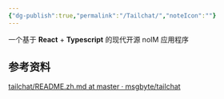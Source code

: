 ```yaml
---
{"dg-publish":true,"permalink":"/Tailchat/","noteIcon":""}
---
```



一个基于 **React** + **Typescript** 的现代开源 noIM 应用程序


## 参考资料
[tailchat/README.zh.md at master · msgbyte/tailchat](https://github.com/msgbyte/tailchat/blob/master/README.zh.md)